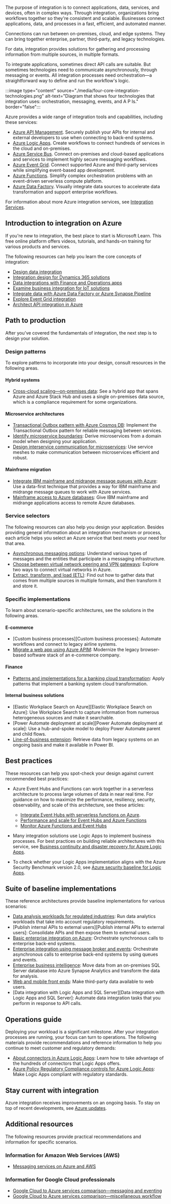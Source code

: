 The purpose of integration is to connect applications, data, services, and devices, often in complex ways. Through integration, organizations bring workflows together so they're consistent and scalable. Businesses connect applications, data, and processes in a fast, efficient, and automated manner.

Connections can run between on-premises, cloud, and edge systems. They can bring together enterprise, partner, third-party, and legacy technologies.

For data, integration provides solutions for gathering and processing information from multiple sources, in multiple formats.

To integrate applications, sometimes direct API calls are suitable. But sometimes technologies need to communicate asynchronously, through messaging or events. All integration processes need orchestration—a straightforward way to define and run the workflow's logic.

:::image type="content" source="./media/four-core-integration-technologies.png" alt-text="Diagram that shows four technologies that integration uses: orchestration, messaging, events, and A P Is." border="false":::

Azure provides a wide range of integration tools and capabilities, including these services:

- [Azure API Management][API Management ACOM page]. Securely publish your APIs for internal and external developers to use when connecting to back-end systems.
- [Azure Logic Apps][Azure Logic Apps ACOM page]. Create workflows to connect hundreds of services in the cloud and on-premises.
- [Azure Service Bus][Service Bus ACOM page]. Connect on-premises and cloud-based applications and services to implement highly secure messaging workflows.
- [Azure Event Grid][Event Grid ACOM page]. Connect supported Azure and third-party services while simplifying event-based app development.
- [Azure Functions][Azure Functions ACOM page]. Simplify complex orchestration problems with an event-driven serverless compute platform.
- [Azure Data Factory][Data Factory ACOM page]. Visually integrate data sources to accelerate data transformation and support enterprise workflows.

For information about more Azure integration services, see [Integration Services][Integration Services].

## Introduction to integration on Azure

If you're new to integration, the best place to start is Microsoft Learn. This free online platform offers videos, tutorials, and hands-on training for various products and services.

The following resources can help you learn the core concepts of integration:

- [Design data integration][Design data integration]
- [Integration design for Dynamics 365 solutions][Integration design for Dynamics 365 solutions]
- [Data integrations with Finance and Operations apps][Data integrations with Finance and Operations apps]
- [Examine business integration for IoT solutions][Examine business integration for IoT solutions]
- [Integrate data with Azure Data Factory or Azure Synapse Pipeline][Integrate data with Azure Data Factory or Azure Synapse Pipeline]
- [Explore Event Grid integration][Explore Event Grid integration]
- [Architect API integration in Azure][Architect API integration in Azure]

## Path to production

After you've covered the fundamentals of integration, the next step is to design your solution.

### Design patterns

To explore patterns to incorporate into your design, consult resources in the following areas.

#### Hybrid systems

- [Cross-cloud scaling—on-premises data][Cross-cloud scaling - on-premises data]: See a hybrid app that spans Azure and Azure Stack Hub and uses a single on-premises data source, which is a compliance requirement for some organizations.

#### Microservice architectures

- [Transactional Outbox pattern with Azure Cosmos DB][Transactional Outbox pattern with Azure Cosmos DB]: Implement the Transactional Outbox pattern for reliable messaging between services.
- [Identify microservice boundaries][Identify microservice boundaries]: Derive microservices from a domain model when designing your application.
- [Design interservice communication for microservices][Designing interservice communication for microservices]: Use service meshes to make communication between microservices efficient and robust.

#### Mainframe migration

- [Integrate IBM mainframe and midrange message queues with Azure][Integrate IBM mainframe and midrange message queues with Azure]: Use a data-first technique that provides a way for IBM mainframe and midrange message queues to work with Azure services.
- [Mainframe access to Azure databases][Mainframe access to Azure databases]: Give IBM mainframe and midrange applications access to remote Azure databases.

### Service selectors

The following resources can also help you design your application. Besides providing general information about an integration mechanism or process, each article helps you select an Azure service that best meets your need for that area.

- [Asynchronous messaging options][Asynchronous messaging options]: Understand various types of messages and the entities that participate in a messaging infrastructure.
- [Choose between virtual network peering and VPN gateways][Choose between virtual network peering and VPN gateways]: Explore two ways to connect virtual networks in Azure.
- [Extract, transform, and load (ETL)][Extract, transform, and load (ETL)]: Find out how to gather data that comes from multiple sources in multiple formats, and then transform it and store it.

### Specific implementations

To learn about scenario-specific architectures, see the solutions in the following areas.

#### E-commerce

- [Custom business processes][Custom business processes]: Automate workflows and connect to legacy airline systems.
- [Migrate a web app using Azure APIM][Migrate a web app using Azure APIM]: Modernize the legacy browser-based software stack of an e-commerce company.

#### Finance

- [Patterns and implementations for a banking cloud transformation][Patterns and implementations for a banking cloud transformation]: Apply patterns that implement a banking system cloud transformation.

#### Internal business solutions

- [Elastic Workplace Search on Azure][Elastic Workplace Search on Azure]: Use Workplace Search to capture information from numerous heterogeneous sources and make it searchable.
- [Power Automate deployment at scale][Power Automate deployment at scale]: Use a hub-and-spoke model to deploy Power Automate parent and child flows.
- [Line-of-business extension][Line of business extension]: Retrieve data from legacy systems on an ongoing basis and make it available in Power BI.

## Best practices

These resources can help you spot-check your design against current recommended best practices:

- Azure Event Hubs and Functions can work together in a serverless architecture to process large volumes of data in near real time. For guidance on how to maximize the performance, resiliency, security, observability, and scale of this architecture, see these articles:

  - [Integrate Event Hubs with serverless functions on Azure][Integrate Event Hubs with serverless functions on Azure].
  - [Performance and scale for Event Hubs and Azure Functions][Performance and scale for Event Hubs and Azure Functions]
  - [Monitor Azure Functions and Event Hubs][Monitor Azure Functions and Event Hubs]

- Many integration solutions use Logic Apps to implement business processes. For best practices on building reliable architectures with this service, see [Business continuity and disaster recovery for Azure Logic Apps][Business continuity and disaster recovery for Azure Logic Apps].

- To check whether your Logic Apps implementation aligns with the Azure Security Benchmark version 2.0, see [Azure security baseline for Logic Apps][Azure security baseline for Logic Apps].

## Suite of baseline implementations

These reference architectures provide baseline implementations for various scenarios:

- [Data analysis workloads for regulated industries][Data analysis workloads for regulated industries]: Run data analytics workloads that take into account regulatory requirements.
- [Publish internal APIs to external users][Publish internal APIs to external users]: Consolidate APIs and then expose them to external users.
- [Basic enterprise integration on Azure][Basic enterprise integration on Azure]: Orchestrate synchronous calls to enterprise back-end systems.
- [Enterprise integration using message broker and events](../example-scenario/integration/queues-events.yml): Orchestrate asynchronous calls to enterprise back-end systems by using queues and events.
- [Enterprise business intelligence][Enterprise business intelligence]: Move data from an on-premises SQL Server database into Azure Synapse Analytics and transform the data for analysis.
- [Web and mobile front ends][Web and mobile front ends]: Make third-party data available to web users.
- [Data integration with Logic Apps and SQL Server][Data integration with Logic Apps and SQL Server]: Automate data integration tasks that you perform in response to API calls.

## Operations guide

Deploying your workload is a significant milestone. After your integration processes are running, your focus can turn to operations. The following materials provide recommendations and reference information to help you continue to meet customer and regulatory demands:

- [About connectors in Azure Logic Apps][About connectors in Azure Logic Apps]: Learn how to take advantage of the hundreds of connectors that Logic Apps offers.
- [Azure Policy Regulatory Compliance controls for Azure Logic Apps][Azure Policy Regulatory Compliance controls for Azure Logic Apps]: Make Logic Apps compliant with regulatory standards.

## Stay current with integration

Azure integration receives improvements on an ongoing basis. To stay on top of recent developments, see [Azure updates][Azure updates].

## Additional resources

The following resources provide practical recommendations and information for specific scenarios.

### Information for Amazon Web Services (AWS)

- [Messaging services on Azure and AWS][Messaging services on Azure and AWS]

### Information for Google Cloud professionals

- [Google Cloud to Azure services comparison—messaging and eventing][Google Cloud to Azure services comparison—Messaging and eventing]
- [Google Cloud to Azure services comparison—miscellaneous workflow][Google Cloud to Azure services comparison—Miscellaneous workflow]

[About connectors in Azure Logic Apps]: /azure/connectors/apis-list?toc=/azure/architecture/toc.json&bc=/azure/architecture/_bread/toc.json
[API Management ACOM page]: https://azure.microsoft.com/services/api-management
[Architect API integration in Azure]: /training/paths/architect-api-integration
[Asynchronous messaging options]: ../guide/technology-choices/messaging.yml
[Azure Functions ACOM page]: https://azure.microsoft.com/services/functions
[Azure Logic Apps ACOM page]: https://azure.microsoft.com/services/logic-apps
[Azure Policy Regulatory Compliance controls for Azure Logic Apps]: /azure/logic-apps/security-controls-policy?toc=/azure/architecture/toc.json&bc=/azure/architecture/_bread/toc.json
[Azure security baseline for Logic Apps]: /security/benchmark/azure/baselines/logic-apps-security-baseline?toc=/azure/architecture/toc.json&bc=/azure/architecture/_bread/toc.json
[Azure updates]: https://azure.microsoft.com/updates/?category=integration
[Basic enterprise integration on Azure]: ../reference-architectures/enterprise-integration/basic-enterprise-integration.yml
[Business continuity and disaster recovery for Azure Logic Apps]: /azure/logic-apps/business-continuity-disaster-recovery-guidance?toc=/azure/architecture/toc.json&bc=/azure/architecture/_bread/toc.json
[Choose between virtual network peering and VPN gateways]: ../reference-architectures/hybrid-networking/vnet-peering.yml
[Cross-cloud scaling - on-premises data]: ../example-scenario/hybrid/hybrid-cross-cloud-scale-on-premises-data.yml
[Data analysis workloads for regulated industries]: /azure/architecture/example-scenario/data/data-warehouse
[Data Factory ACOM page]: https://azure.microsoft.com/services/data-factory
[Data integrations with Finance and Operations apps]: /training/modules/data-integrations-finance-operations
[Design data integration]: /training/modules/design-data-integration
[Designing interservice communication for microservices]: ../microservices/design/interservice-communication.yml
[Enterprise business intelligence]: /azure/architecture/example-scenario/analytics/enterprise-bi-synapse
[Event Grid ACOM page]: https://azure.microsoft.com/services/event-grid
[Examine business integration for IoT solutions]: /training/modules/examine-business-integration-for-iot-solutions
[Explore Event Grid integration]: /training/browse/?products=azure&terms=event%20grid
[Extract, transform, and load (ETL)]: ../data-guide/relational-data/etl.yml
[Google Cloud to Azure services comparison—Messaging and eventing]: ../gcp-professional/services.md#messaging-and-eventing
[Google Cloud to Azure services comparison—Miscellaneous workflow]: ../gcp-professional/services.md#miscellaneous
[Identify microservice boundaries]: ../microservices/model/microservice-boundaries.yml
[Integrate data with Azure Data Factory or Azure Synapse Pipeline]: /training/modules/data-integration-azure-data-factory
[Integrate Event Hubs with serverless functions on Azure]: ../serverless/event-hubs-functions/event-hubs-functions.yml
[Integrate IBM mainframe and midrange message queues with Azure]: ../example-scenario/mainframe/integrate-ibm-message-queues-azure.yml
[Integration design for Dynamics 365 solutions]: /training/modules/integration
[Integration Services]: https://azure.microsoft.com/product-categories/integration
[Line of business extension]: ../solution-ideas/articles/lob.yml
[Mainframe access to Azure databases]: ../solution-ideas/articles/mainframe-access-azure-databases.yml
[Messaging services on Azure and AWS]: ../aws-professional/messaging.md
[Migrate a web app using Azure APIM]: ../example-scenario/apps/apim-api-scenario.yml
[Monitor Azure Functions and Event Hubs]: ../serverless/event-hubs-functions/observability.yml
[Patterns and implementations for a banking cloud transformation]: ../example-scenario/banking/patterns-and-implementations.yml
[Performance and scale for Event Hubs and Azure Functions]: ../serverless/event-hubs-functions/performance-scale.yml
[Service Bus ACOM page]: https://azure.microsoft.com/services/service-bus
[Transactional Outbox pattern with Azure Cosmos DB]: ../databases/guide/transactional-outbox-cosmos.yml
[Web and mobile front ends]: ../solution-ideas/articles/front-end.yml
